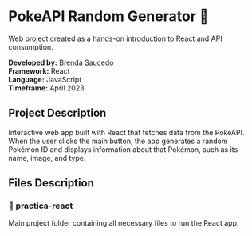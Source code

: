 # PokeAPI Random Generator 🐣

Web project created as a hands-on introduction to React and API consumption.

**Developed by:** [Brenda Saucedo](https://github.com/Bren12) <br>
**Framework:** React <br>
**Language:** JavaScript <br>
**Timeframe:** April 2023

## Project Description

Interactive web app built with React that fetches data from the PokéAPI. When the user clicks the main button, the app generates a random Pokémon ID and displays information about that Pokémon, such as its name, image, and type.

## Files Description

### 📁 practica-react

Main project folder containing all necessary files to run the React app.

